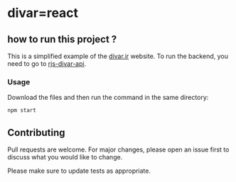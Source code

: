 # divar=react

## how to run this project ?
This is a simplified example of the [divar.ir](https://divar.ir/s/tehran) website. To run the backend, you need to go to [rjs-divar-api](https://github.com/hamidfard-source/rjs-divar-api/tree/main).

### Usage
Download the files and then run the command in the same directory:
```bash
npm start
```



## Contributing

Pull requests are welcome. For major changes, please open an issue first
to discuss what you would like to change.

Please make sure to update tests as appropriate.
